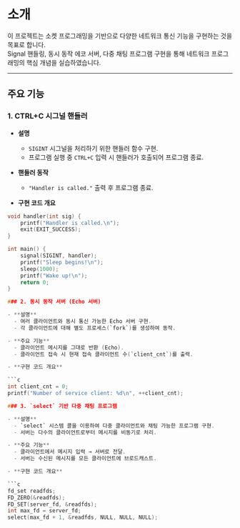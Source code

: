 # 소개

이 프로젝트는 소켓 프로그래밍을 기반으로 다양한 네트워크 통신 기능을 구현하는 것을 목표로 합니다.  
Signal 핸들링, 동시 동작 에코 서버, 다중 채팅 프로그램 구현을 통해 네트워크 프로그래밍의 핵심 개념을 실습하였습니다.

---

## 주요 기능

### 1. CTRL+C 시그널 핸들러
- **설명**  
  - `SIGINT` 시그널을 처리하기 위한 핸들러 함수 구현.  
  - 프로그램 실행 중 `CTRL+C` 입력 시 핸들러가 호출되어 프로그램 종료.  

- **핸들러 동작**  
  - `"Handler is called."` 출력 후 프로그램 종료.  

- **구현 코드 개요**  

```c
void handler(int sig) {
    printf("Handler is called.\n");
    exit(EXIT_SUCCESS);
}

int main() {
    signal(SIGINT, handler);
    printf("Sleep begins!\n");
    sleep(1000);
    printf("Wake up!\n");
    return 0;
}

### 2. 동시 동작 서버 (Echo 서버)

- **설명**  
  - 여러 클라이언트와 동시 통신 가능한 Echo 서버 구현.  
  - 각 클라이언트에 대해 별도 프로세스(`fork`)를 생성하여 동작.  

- **주요 기능**  
  - 클라이언트 메시지를 그대로 반환 (Echo).  
  - 클라이언트 접속 시 현재 접속 클라이언트 수(`client_cnt`)를 출력.  

- **구현 코드 개요**  

```c
int client_cnt = 0;
printf("Number of service client: %d\n", ++client_cnt);

### 3. `select` 기반 다중 채팅 프로그램

- **설명**  
  - `select` 시스템 콜을 이용하여 다중 클라이언트와 채팅 가능한 프로그램 구현.  
  - 서버는 다수의 클라이언트로부터 메시지를 비동기로 처리.  

- **주요 기능**  
  - 클라이언트에서 메시지 입력 → 서버로 전달.  
  - 서버는 수신된 메시지를 모든 클라이언트에 브로드캐스트.  

- **구현 코드 개요**  

```c
fd_set readfds;
FD_ZERO(&readfds);
FD_SET(server_fd, &readfds);
int max_fd = server_fd;
select(max_fd + 1, &readfds, NULL, NULL, NULL);
